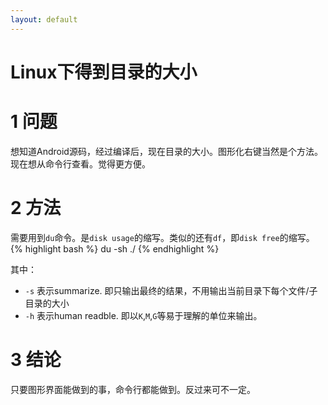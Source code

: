 ```yaml
---
layout: default
---
```


Linux下得到目录的大小
===============

1 问题
=====
想知道Android源码，经过编译后，现在目录的大小。图形化右键当然是个方法。
现在想从命令行查看。觉得更方便。

2 方法
======
需要用到`du`命令。是`disk usage`的缩写。类似的还有`df`，即`disk
free`的缩写。
{% highlight bash %}
du -sh ./
{% endhighlight %}

其中：

- `-s` 表示summarize. 即只输出最终的结果，不用输出当前目录下每个文件/子目录的大小
- `-h` 表示human readble. 即以`K`,`M`,`G`等易于理解的单位来输出。


3 结论
====
只要图形界面能做到的事，命令行都能做到。反过来可不一定。

